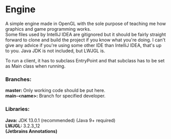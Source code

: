 # Engine
A simple engine made in OpenGL with the sole purpose of teaching me how graphics and game programming works.
<br/>
Some files used by IntelliJ IDEA are gitignored but it should be fairly straight forward to clone and build the project if you know what you're doing. I can't give any advice if you're using some other IDE than IntelliJ IDEA, that's up to you.
Java JDK is not included, but LWJGL is.

To run a client, it has to subclass EntryPoint and that subclass has to be set as Main class when running.
<br/>
<h3>Branches:</h3>
<b>master: </b> Only working code should be put here.
<br/>
<b>main-&lt;name&gt;:</b> Branch for specified developer.
<br/>
<h3>Libraries:</h3>
<b>Java:</b> JDK 13.0.1 (recommended) (Java 9+ required)
<br/>
<b>LWJGL: </b> 3.2.3_12
<br/>
<b>(Jetbrains Annotations)</b>